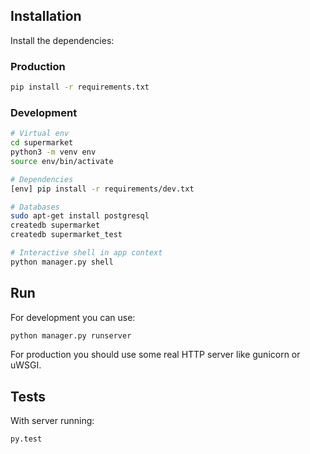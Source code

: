 ## Installation

Install the dependencies:

### Production

```bash
pip install -r requirements.txt
```

### Development

```bash
# Virtual env
cd supermarket
python3 -m venv env
source env/bin/activate

# Dependencies
[env] pip install -r requirements/dev.txt

# Databases
sudo apt-get install postgresql
createdb supermarket
createdb supermarket_test

# Interactive shell in app context
python manager.py shell
```

## Run

For development you can use:

```bash
python manager.py runserver
```

For production you should use some real HTTP server like gunicorn or uWSGI.


## Tests

With server running:

```bash
py.test
```
